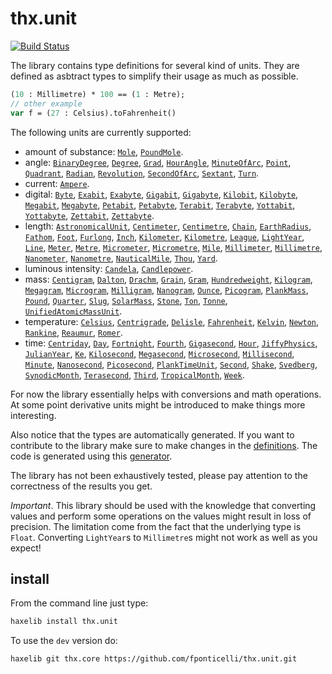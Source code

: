 # thx.unit

[![Build Status](https://travis-ci.org/fponticelli/thx.unit.svg)](https://travis-ci.org/fponticelli/thx.unit)

The library contains type definitions for several kind of units. They are defined as asbtract types to simplify their usage as much as possible.

```haxe
(10 : Millimetre) * 100 == (1 : Metre);
// other example
var f = (27 : Celsius).toFahrenheit()
```

The following units are currently supported:

  * amount of substance: [`Mole`](http://thx-lib.org/api/thx/unit/amountofsubstance/Mole.html), [`PoundMole`](http://thx-lib.org/api/thx/unit/amountofsubstance/PoundMole.html).
  * angle: [`BinaryDegree`](http://thx-lib.org/api/thx/unit/angle/BinaryDegree.html), [`Degree`](http://thx-lib.org/api/thx/unit/angle/Degree.html), [`Grad`](http://thx-lib.org/api/thx/unit/angle/Grad.html), [`HourAngle`](http://thx-lib.org/api/thx/unit/angle/HourAngle.html), [`MinuteOfArc`](http://thx-lib.org/api/thx/unit/angle/MinuteOfArc.html), [`Point`](http://thx-lib.org/api/thx/unit/angle/Point.html), [`Quadrant`](http://thx-lib.org/api/thx/unit/angle/Quadrant.html), [`Radian`](http://thx-lib.org/api/thx/unit/angle/Radian.html), [`Revolution`](http://thx-lib.org/api/thx/unit/angle/Revolution.html), [`SecondOfArc`](http://thx-lib.org/api/thx/unit/angle/SecondOfArc.html), [`Sextant`](http://thx-lib.org/api/thx/unit/angle/Sextant.html), [`Turn`](http://thx-lib.org/api/thx/unit/angle/Turn.html).
  * current: [`Ampere`](http://thx-lib.org/api/thx/unit/current/Ampere.html).
  * digital: [`Byte`](http://thx-lib.org/api/thx/unit/digital/Byte.html), [`Exabit`](http://thx-lib.org/api/thx/unit/digital/Exabit.html), [`Exabyte`](http://thx-lib.org/api/thx/unit/digital/Exabyte.html), [`Gigabit`](http://thx-lib.org/api/thx/unit/digital/Gigabit.html), [`Gigabyte`](http://thx-lib.org/api/thx/unit/digital/Gigabyte.html), [`Kilobit`](http://thx-lib.org/api/thx/unit/digital/Kilobit.html), [`Kilobyte`](http://thx-lib.org/api/thx/unit/digital/Kilobyte.html), [`Megabit`](http://thx-lib.org/api/thx/unit/digital/Megabit.html), [`Megabyte`](http://thx-lib.org/api/thx/unit/digital/Megabyte.html), [`Petabit`](http://thx-lib.org/api/thx/unit/digital/Petabit.html), [`Petabyte`](http://thx-lib.org/api/thx/unit/digital/Petabyte.html), [`Terabit`](http://thx-lib.org/api/thx/unit/digital/Terabit.html), [`Terabyte`](http://thx-lib.org/api/thx/unit/digital/Terabyte.html), [`Yottabit`](http://thx-lib.org/api/thx/unit/digital/Yottabit.html), [`Yottabyte`](http://thx-lib.org/api/thx/unit/digital/Yottabyte.html), [`Zettabit`](http://thx-lib.org/api/thx/unit/digital/Zettabit.html), [`Zettabyte`](http://thx-lib.org/api/thx/unit/digital/Zettabyte.html).
  * length:  [`AstronomicalUnit`](http://thx-lib.org/api/thx/unit/length/AstronomicalUnit.html), [`Centimeter`](http://thx-lib.org/api/thx/unit/length/Centimeter.html), [`Centimetre`](http://thx-lib.org/api/thx/unit/length/Centimetre.html), [`Chain`](http://thx-lib.org/api/thx/unit/length/Chain.html), [`EarthRadius`](http://thx-lib.org/api/thx/unit/length/EarthRadius.html), [`Fathom`](http://thx-lib.org/api/thx/unit/length/Fathom.html), [`Foot`](http://thx-lib.org/api/thx/unit/length/Foot.html), [`Furlong`](http://thx-lib.org/api/thx/unit/length/Furlong.html), [`Inch`](http://thx-lib.org/api/thx/unit/length/Inch.html), [`Kilometer`](http://thx-lib.org/api/thx/unit/length/Kilometer.html), [`Kilometre`](http://thx-lib.org/api/thx/unit/length/Kilometre.html), [`League`](http://thx-lib.org/api/thx/unit/length/League.html), [`LightYear`](http://thx-lib.org/api/thx/unit/length/LightYear.html), [`Line`](http://thx-lib.org/api/thx/unit/length/Line.html), [`Meter`](http://thx-lib.org/api/thx/unit/length/Meter.html), [`Metre`](http://thx-lib.org/api/thx/unit/length/Metre.html), [`Micrometer`](http://thx-lib.org/api/thx/unit/length/Micrometer.html), [`Micrometre`](http://thx-lib.org/api/thx/unit/length/Micrometre.html), [`Mile`](http://thx-lib.org/api/thx/unit/length/Mile.html), [`Millimeter`](http://thx-lib.org/api/thx/unit/length/Millimeter.html), [`Millimetre`](http://thx-lib.org/api/thx/unit/length/Millimetre.html), [`Nanometer`](http://thx-lib.org/api/thx/unit/length/Nanometer.html), [`Nanometre`](http://thx-lib.org/api/thx/unit/length/Nanometre.html), [`NauticalMile`](http://thx-lib.org/api/thx/unit/length/NauticalMile.html), [`Thou`](http://thx-lib.org/api/thx/unit/length/Thou.html), [`Yard`](http://thx-lib.org/api/thx/unit/length/Yard.html).
  * luminous intensity: [`Candela`](http://thx-lib.org/api/thx/unit/luminousintensity/Candela.html), [`Candlepower`](http://thx-lib.org/api/thx/unit/luminousintensity/Candlepower.html).
  * mass: [`Centigram`](http://thx-lib.org/api/thx/unit/mass/Centigram.html), [`Dalton`](http://thx-lib.org/api/thx/unit/mass/Dalton.html), [`Drachm`](http://thx-lib.org/api/thx/unit/mass/Drachm.html), [`Grain`](http://thx-lib.org/api/thx/unit/mass/Grain.html), [`Gram`](http://thx-lib.org/api/thx/unit/mass/Gram.html), [`Hundredweight`](http://thx-lib.org/api/thx/unit/mass/Hundredweight.html), [`Kilogram`](http://thx-lib.org/api/thx/unit/mass/Kilogram.html), [`Megagram`](http://thx-lib.org/api/thx/unit/mass/Megagram.html), [`Microgram`](http://thx-lib.org/api/thx/unit/mass/Microgram.html), [`Milligram`](http://thx-lib.org/api/thx/unit/mass/Milligram.html), [`Nanogram`](http://thx-lib.org/api/thx/unit/mass/Nanogram.html), [`Ounce`](http://thx-lib.org/api/thx/unit/mass/Ounce.html), [`Picogram`](http://thx-lib.org/api/thx/unit/mass/Picogram.html), [`PlankMass`](http://thx-lib.org/api/thx/unit/mass/PlankMass.html), [`Pound`](http://thx-lib.org/api/thx/unit/mass/Pound.html), [`Quarter`](http://thx-lib.org/api/thx/unit/mass/Quarter.html), [`Slug`](http://thx-lib.org/api/thx/unit/mass/Slug.html), [`SolarMass`](http://thx-lib.org/api/thx/unit/mass/SolarMass.html), [`Stone`](http://thx-lib.org/api/thx/unit/mass/Stone.html), [`Ton`](http://thx-lib.org/api/thx/unit/mass/Ton.html), [`Tonne`](http://thx-lib.org/api/thx/unit/mass/Tonne.html), [`UnifiedAtomicMassUnit`](http://thx-lib.org/api/thx/unit/mass/UnifiedAtomicMassUnit.html).
  * temperature: [`Celsius`](http://thx-lib.org/api/thx/unit/temperature/Celsius.html), [`Centrigrade`](http://thx-lib.org/api/thx/unit/temperature/Centrigrade.html), [`Delisle`](http://thx-lib.org/api/thx/unit/temperature/Delisle.html), [`Fahrenheit`](http://thx-lib.org/api/thx/unit/temperature/Fahrenheit.html), [`Kelvin`](http://thx-lib.org/api/thx/unit/temperature/Kelvin.html), [`Newton`](http://thx-lib.org/api/thx/unit/temperature/Newton.html), [`Rankine`](http://thx-lib.org/api/thx/unit/temperature/Rankine.html), [`Reaumur`](http://thx-lib.org/api/thx/unit/temperature/Reaumur.html), [`Romer`](http://thx-lib.org/api/thx/unit/temperature/Romer.html).
  * time: [`Centriday`](http://thx-lib.org/api/thx/unit/time/Centriday.html), [`Day`](http://thx-lib.org/api/thx/unit/time/Day.html), [`Fortnight`](http://thx-lib.org/api/thx/unit/time/Fortnight.html), [`Fourth`](http://thx-lib.org/api/thx/unit/time/Fourth.html), [`Gigasecond`](http://thx-lib.org/api/thx/unit/time/Gigasecond.html), [`Hour`](http://thx-lib.org/api/thx/unit/time/Hour.html), [`JiffyPhysics`](http://thx-lib.org/api/thx/unit/time/JiffyPhysics.html), [`JulianYear`](http://thx-lib.org/api/thx/unit/time/JulianYear.html), [`Ke`](http://thx-lib.org/api/thx/unit/time/Ke.html), [`Kilosecond`](http://thx-lib.org/api/thx/unit/time/Kilosecond.html), [`Megasecond`](http://thx-lib.org/api/thx/unit/time/Megasecond.html), [`Microsecond`](http://thx-lib.org/api/thx/unit/time/Microsecond.html), [`Millisecond`](http://thx-lib.org/api/thx/unit/time/Millisecond.html), [`Minute`](http://thx-lib.org/api/thx/unit/time/Minute.html), [`Nanosecond`](http://thx-lib.org/api/thx/unit/time/Nanosecond.html), [`Picosecond`](http://thx-lib.org/api/thx/unit/time/Picosecond.html), [`PlankTimeUnit`](http://thx-lib.org/api/thx/unit/time/PlankTimeUnit.html), [`Second`](http://thx-lib.org/api/thx/unit/time/Second.html), [`Shake`](http://thx-lib.org/api/thx/unit/time/Shake.html), [`Svedberg`](http://thx-lib.org/api/thx/unit/time/Svedberg.html), [`SynodicMonth`](http://thx-lib.org/api/thx/unit/time/SynodicMonth.html), [`Terasecond`](http://thx-lib.org/api/thx/unit/time/Terasecond.html), [`Third`](http://thx-lib.org/api/thx/unit/time/Third.html), [`TropicalMonth`](http://thx-lib.org/api/thx/unit/time/TropicalMonth.html), [`Week`](http://thx-lib.org/api/thx/unit/time/Week.html).

For now the library essentially helps with conversions and math operations. At some point derivative units might be introduced to make things more interesting.

Also notice that the types are automatically generated. If you want to contribute to the library make sure to make changes in the [definitions](https://github.com/fponticelli/thx.unit/blob/master/definitions/). The code is generated using this [generator](https://github.com/fponticelli/generator).

The library has not been exhaustively tested, please pay attention to the correctness of the results you get.

*Important*. This library should be used with the knowledge that converting values and perform some operations on the values might result in loss of precision. The limitation come from the fact that the underlying type is `Float`. Converting `LightYear`s to `Millimetre`s might not work as well as you expect!

## install

From the command line just type:

```bash
haxelib install thx.unit
```

To use the `dev` version do:

```bash
haxelib git thx.core https://github.com/fponticelli/thx.unit.git
```


